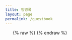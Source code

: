 ```yaml
---
title: 방명록
layout: page
permalink: /guestbook
---
```


<ul class="li-4">
{% raw %}
<script src="https://giscus.app/client.js"
        data-repo="ac-saro/ac-saro.github.io"
        data-repo-id="R_kgDOKTBZgA"
        data-category="General"
        data-category-id="DIC_kwDOKTBZgM4CdFER"
        data-mapping="url"
        data-strict="1"
        data-reactions-enabled="1"
        data-emit-metadata="0"
        data-input-position="bottom"
        data-theme="https://gs.saro.me/assets/giscus.css"
        data-lang="ko"
        crossorigin="anonymous"
        async>
</script>
{% endraw %}
</ul>
